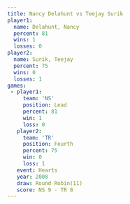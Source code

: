 ```yaml
---
title: Nancy Delahunt vs Teejay Surik
player1:               
  name: Delahunt, Nancy
  percent: 81          
  wins: 1              
  losses: 0            
player2:               
  name: Surik, Teejay  
  percent: 75          
  wins: 0              
  losses: 1            
games:
 - player1:        
     team: 'NS'    
     position: Lead
     percent: 81   
     win: 1        
     loss: 0       
   player2:          
     team: 'TR'      
     position: Fourth
     percent: 75     
     win: 0          
     loss: 1         
   event: Hearts        
   year: 2008           
   draw: Round Robin(11)
   score: NS 9 - TR 8   
---
```

